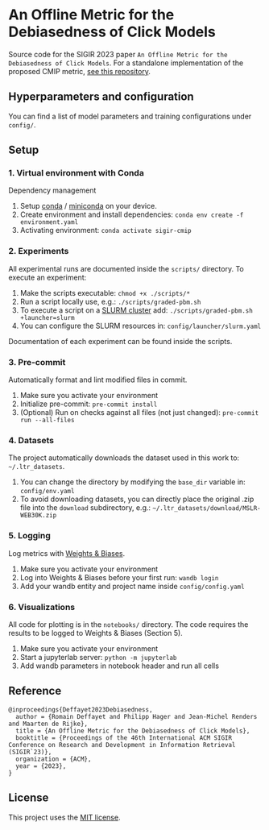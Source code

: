 # An Offline Metric for the Debiasedness of Click Models
Source code for the SIGIR 2023 paper `An Offline Metric for the Debiasedness of Click Models`. For a standalone implementation of the proposed CMIP metric, [see this repository](https://github.com/philipphager/CMIP).

## Hyperparameters and configuration
You can find a list of model parameters and training configurations under `config/`.

## Setup
### 1. Virtual environment with Conda

Dependency management

1. Setup [conda](https://www.anaconda.com/)
   / [miniconda](https://docs.conda.io/en/latest/miniconda.html) on your device.
2. Create environment and install dependencies: `conda env create -f environment.yaml`
3. Activating environment: `conda activate sigir-cmip`

### 2. Experiments

All experimental runs are documented inside the `scripts/` directory. To execute an experiment: 

1. Make the scripts executable: `chmod +x ./scripts/*`
2. Run a script locally use, e.g.: `./scripts/graded-pbm.sh`
3. To execute a script on a [SLURM cluster](https://slurm.schedmd.com/documentation.html) add: `./scripts/graded-pbm.sh +launcher=slurm`
4. You can configure the SLURM resources in: `config/launcher/slurm.yaml`

Documentation of each experiment can be found inside the scripts.

### 3. Pre-commit

Automatically format and lint modified files in commit.

1. Make sure you activate your environment
2. Initialize pre-commit: `pre-commit install`
3. (Optional) Run on checks against all files (not just
   changed): `pre-commit run --all-files`

### 4. Datasets

The project automatically downloads the dataset used in this work to: `~/.ltr_datasets`.

1. You can change the directory by modifying the `base_dir` variable in: `config/env.yaml`
2. To avoid downloading datasets, you can directly place the original .zip file into
   the `download` subdirectory, e.g.:
   `~/.ltr_datasets/download/MSLR-WEB30K.zip`

### 5. Logging

Log metrics with [Weights & Biases](https://github.com/wandb/wandb).

1. Make sure you activate your environment
2. Log into Weights & Biases before your first run: `wandb login`
3. Add your wandb entity and project name inside `config/config.yaml`

### 6. Visualizations

All code for plotting is in the `notebooks/` directory. The code requires the results to be logged to Weights & Biases (Section 5).

1. Make sure you activate your environment
2. Start a jupyterlab server: `python -m jupyterlab`
3. Add wandb parameters in notebook header and run all cells

## Reference
```
@inproceedings{Deffayet2023Debiasedness,
  author = {Romain Deffayet and Philipp Hager and Jean-Michel Renders and Maarten de Rijke},
  title = {An Offline Metric for the Debiasedness of Click Models},
  booktitle = {Proceedings of the 46th International ACM SIGIR Conference on Research and Development in Information Retrieval (SIGIR`23)},
  organization = {ACM},
  year = {2023},
}
```

## License
This project uses the [MIT license](https://github.com/philipphager/sigir-cmip/blob/main/LICENSE).
